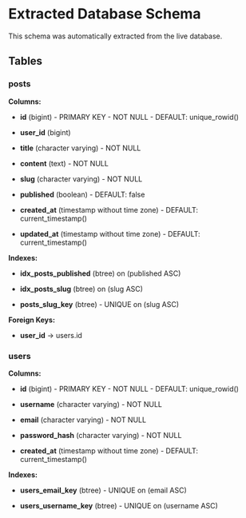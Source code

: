 
# Extracted Database Schema

This schema was automatically extracted from the live database.

## Tables


### posts

**Columns:**

- **id** (bigint) - PRIMARY KEY - NOT NULL - DEFAULT: unique_rowid()

- **user_id** (bigint)

- **title** (character varying) - NOT NULL

- **content** (text) - NOT NULL

- **slug** (character varying) - NOT NULL

- **published** (boolean) - DEFAULT: false

- **created_at** (timestamp without time zone) - DEFAULT: current_timestamp()

- **updated_at** (timestamp without time zone) - DEFAULT: current_timestamp()



**Indexes:**

- **idx_posts_published** (btree) on (published ASC)

- **idx_posts_slug** (btree) on (slug ASC)

- **posts_slug_key** (btree) - UNIQUE on (slug ASC)




**Foreign Keys:**

- **user_id** → users.id




### users

**Columns:**

- **id** (bigint) - PRIMARY KEY - NOT NULL - DEFAULT: unique_rowid()

- **username** (character varying) - NOT NULL

- **email** (character varying) - NOT NULL

- **password_hash** (character varying) - NOT NULL

- **created_at** (timestamp without time zone) - DEFAULT: current_timestamp()



**Indexes:**

- **users_email_key** (btree) - UNIQUE on (email ASC)

- **users_username_key** (btree) - UNIQUE on (username ASC)






